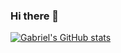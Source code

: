 ### Hi there 👋

[![Gabriel's GitHub stats](https://github-readme-stats.vercel.app/api?username=gabrujo)](https://github.com/anuraghazra/github-readme-stats)

<!--
**gabrujo/gabrujo** is a ✨ _special_ ✨ repository because its `README.md` (this file) appears on your GitHub profile.

Here are some ideas to get you started:

- 🔭 I’m currently working on ...
- 🌱 I’m currently learning ...
- 👯 I’m looking to collaborate on ...
- 🤔 I’m looking for help with ...
- 💬 Ask me about ...
- 📫 How to reach me: ...
- 😄 Pronouns: ...
- ⚡ Fun fact: ...
-->
